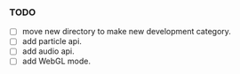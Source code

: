 ### TODO
- [ ] move new directory to make new development category.
- [ ] add particle api.
- [ ] add audio api.
- [ ] add WebGL mode.
